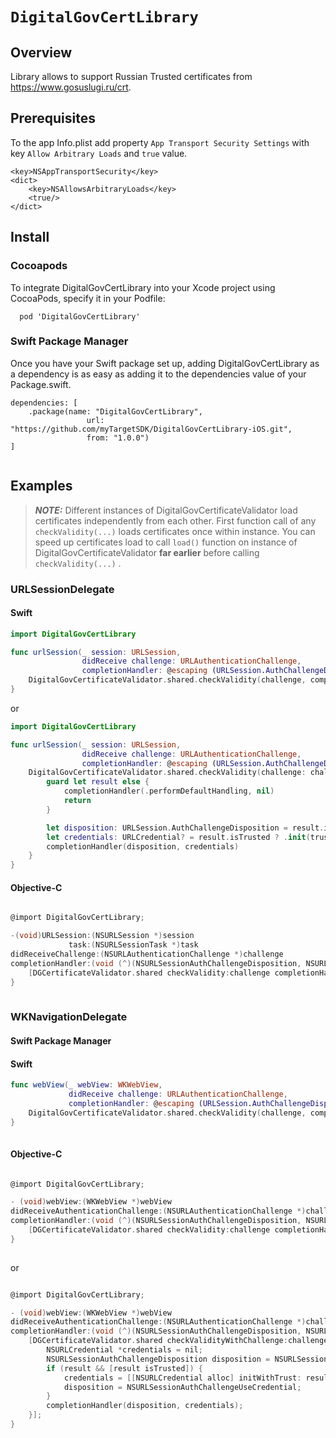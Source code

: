 

# ``DigitalGovCertLibrary``

## Overview

Library allows to support Russian Trusted certificates from https://www.gosuslugi.ru/crt.

## Prerequisites

To the app Info.plist add property `App Transport Security Settings` with key `Allow Arbitrary Loads` and `true` value. 

```
<key>NSAppTransportSecurity</key>
<dict>
    <key>NSAllowsArbitraryLoads</key>
    <true/>
</dict>
```

## Install

### Cocoapods
To integrate DigitalGovCertLibrary into your Xcode project using CocoaPods, specify it in your Podfile:
```
  pod 'DigitalGovCertLibrary'
```

### Swift Package Manager
Once you have your Swift package set up, adding DigitalGovCertLibrary as a dependency is as easy as adding it to the dependencies value of your Package.swift.

```
dependencies: [
    .package(name: "DigitalGovCertLibrary",
                 url: "https://github.com/myTargetSDK/DigitalGovCertLibrary-iOS.git",
                 from: "1.0.0")
]
    
```


## Examples

> **_NOTE:_** Different instances of DigitalGovCertificateValidator load certificates independently from each other. First function call of any `checkValidity(...)` loads certificates once within instance. You can speed up certificates load to call `load()` function on instance of DigitalGovCertificateValidator **far earlier** before calling `checkValidity(...)` .

### URLSessionDelegate
#### Swift 
```swift
import DigitalGovCertLibrary

func urlSession(_ session: URLSession,
                didReceive challenge: URLAuthenticationChallenge,
                completionHandler: @escaping (URLSession.AuthChallengeDisposition, URLCredential?) -> Void) {
    DigitalGovCertificateValidator.shared.checkValidity(challenge, completionHandler: completionHandler)
}
```

or
```swift
import DigitalGovCertLibrary

func urlSession(_ session: URLSession,
                didReceive challenge: URLAuthenticationChallenge,
                completionHandler: @escaping (URLSession.AuthChallengeDisposition, URLCredential?) -> Void) {
    DigitalGovCertificateValidator.shared.checkValidity(challenge: challenge) { result in
        guard let result else {
            completionHandler(.performDefaultHandling, nil)
            return
        }

        let disposition: URLSession.AuthChallengeDisposition = result.isTrusted ? .useCredential : .performDefaultHandling
        let credentials: URLCredential? = result.isTrusted ? .init(trust: result.secTrust) : nil
        completionHandler(disposition, credentials)
    }
}
```
#### Objective-C

```objective-c

@import DigitalGovCertLibrary;

-(void)URLSession:(NSURLSession *)session
             task:(NSURLSessionTask *)task
didReceiveChallenge:(NSURLAuthenticationChallenge *)challenge
completionHandler:(void (^)(NSURLSessionAuthChallengeDisposition, NSURLCredential * _Nullable))completionHandler {
    [DGCertificateValidator.shared checkValidity:challenge completionHandler:completionHandler];
}
    
```

### WKNavigationDelegate

#### Swift Package Manager

#### Swift
```swift
func webView(_ webView: WKWebView,
             didReceive challenge: URLAuthenticationChallenge,
             completionHandler: @escaping (URLSession.AuthChallengeDisposition, URLCredential?) -> Void) {
    DigitalGovCertificateValidator.shared.checkValidity(challenge, completionHandler: completionHandler)
}
    
```

#### Objective-C

```objective-c

@import DigitalGovCertLibrary;

- (void)webView:(WKWebView *)webView
didReceiveAuthenticationChallenge:(NSURLAuthenticationChallenge *)challenge
completionHandler:(void (^)(NSURLSessionAuthChallengeDisposition, NSURLCredential * _Nullable))completionHandler {
    [DGCertificateValidator.shared checkValidity:challenge completionHandler:completionHandler];
}
    
```
or

```objective-c

@import DigitalGovCertLibrary;

- (void)webView:(WKWebView *)webView
didReceiveAuthenticationChallenge:(NSURLAuthenticationChallenge *)challenge
completionHandler:(void (^)(NSURLSessionAuthChallengeDisposition, NSURLCredential * _Nullable))completionHandler {
    [DGCertificateValidator.shared checkValidityWithChallenge:challenge completionHandler:^(CertificateValidationResult * _Nullable result) {
        NSURLCredential *credentials = nil;
        NSURLSessionAuthChallengeDisposition disposition = NSURLSessionAuthChallengeCancelAuthenticationChallenge;
        if (result && [result isTrusted]) {
            credentials = [[NSURLCredential alloc] initWithTrust: result.secTrust];
            disposition = NSURLSessionAuthChallengeUseCredential;
        }
        completionHandler(disposition, credentials);
    }];
}
    
```
